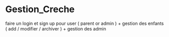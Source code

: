 # Gestion_Creche
faire un login et sign up pour user ( parent or admin ) + gestion des enfants ( add / modifier / archiver ) + gestion des admin
